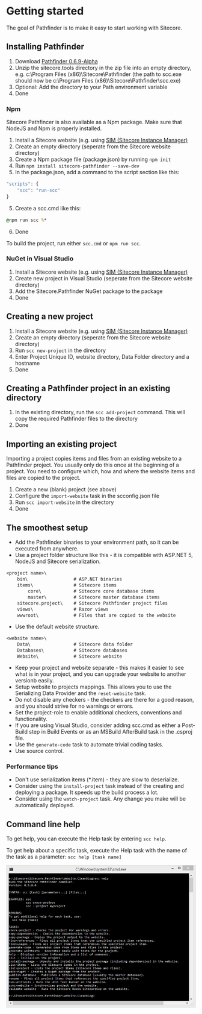 # Getting started
The goal of Pathfinder is to make it easy to start working with Sitecore.

## Installing Pathfinder
1. Download [Pathfinder 0.6.9-Alpha](http://vsplugins.sitecore.net/Pathfinder/Sitecore.Pathfinder.zip)
2. Unzip the sitecore.tools directory in the zip file into an empty directory, e.g. c:\Program Files (x86)\Sitecore\Pathfinder 
(the path to scc.exe should now be c:\Program Files (x86)\Sitecore\Pathfinder\scc.exe)
3. Optional: Add the directory to your Path environment variable
4. Done

### Npm
Sitecore Pathfincer is also available as a Npm package. Make sure that NodeJS and Npm is properly installed.

1. Install a Sitecore website (e.g. using [SIM (Sitecore Instance Manager)](https://marketplace.sitecore.net/modules/sitecore_instance_manager.aspx)
2. Create an empty directory (seperate from the Sitecore website directory)
2. Create a Npm package file (package.json) by running `npm init`
3. Run `npm install sitecore-pathfinder --save-dev`
4. In the package.json, add a command to the script section like this: 
```js
"scripts": {
    "scc": "run-scc"
}
```
5. Create a scc.cmd like this:
```cmd
@npm run scc %*
```

6. Done

To build the project, run either `scc.cmd` or `npm run scc`. 

### NuGet in Visual Studio
1. Install a Sitecore website (e.g. using [SIM (Sitecore Instance Manager)](https://marketplace.sitecore.net/modules/sitecore_instance_manager.aspx)
2. Create new project in Visual Studio (seperate from the Sitecore website directory)
3. Add the Sitecore.Pathfinder NuGet package to the package
4. Done

## Creating a new project
1. Install a Sitecore website (e.g. using [SIM (Sitecore Instance Manager)](https://marketplace.sitecore.net/modules/sitecore_instance_manager.aspx)
2. Create an empty directory (seperate from the Sitecore website directory)
3. Run `scc new-project` in the directory
4. Enter Project Unique ID, website directory, Data Folder directory and a hostname
5. Done

## Creating a Pathfinder project in an existing directory
1. In the existing directory, run the `scc add-project` command. This will copy the required Pathfinder files to the directory
2. Done

## Importing an existing project
Importing a project copies items and files from an existing website to a Pathfinder project. You usually only do this once at the beginning of
a project. You need to configure which, how and where the website items and files are copied to the project.

1. Create a new (blank) project (see above)
2. Configure the `import-website` task in the scconfig.json file
3. Run `scc import-website` in the directory
4. Done

## The smoothest setup
* Add the Pathfinder binaries to your environment path, so it can be executed from anywhere.
* Use a project folder structure like this - it is compatible with ASP.NET 5, NodeJS and Sitecore serialization.
```
<project name>\
    bin\                 # ASP.NET binaries
    items\               # Sitecore items
        core\            # Sitecore core database items
        master\          # Sitecore master database items
    sitecore.project\    # Sitecore Pathfinder project files
    views\               # Razor views
    wwwroot\             # Files that are copied to the website
```

* Use the default website structure.
```
<website name>\          
    Data\                # Sitecore data folder
    Databases\           # Sitecore databases
    Website\             # Sitecore website
```

* Keep your project and website separate - this makes it easier to see what is in your project, and you can upgrade your website to another versionb easily.
* Setup website to projects mappings. This allows you to use the Serializing Data Provider and the `reset-website` task.
* Do not disable any checkers - the checkers are there for a good reason, and you should strive for no warnings or errors.
* Set the project-role to enable additional checkers, conventions and functionality.
* If you are using Visual Studio, consider adding scc.cmd as either a Post-Build step in Build Events or as an MSBuild AfterBuild task in the .csproj file.
* Use the `generate-code` task to automate trivial coding tasks.
* Use source control.

### Performance tips
* Don't use serialization items (*.item) - they are slow to deserialize.
* Consider using the `install-project` task instead of the creating and deploying a package. It speeds up the build process a lot.
* Consider using the `watch-project` task. Any change you make will be automatically deployed.

## Command line help
To get help, you can execute the Help task by entering `scc help`.

To get help about a specific task, execute the Help task with the name of the task as a parameter: `scc help [task name]`

![Command Line Help](img/CommandLineHelp.PNG)
